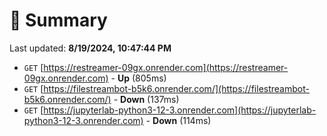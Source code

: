 # 📖 Summary
Last updated: **8/19/2024, 10:47:44 PM**

- `GET` [https://restreamer-09gx.onrender.com](https://restreamer-09gx.onrender.com) - **Up** (805ms)
- `GET` [https://filestreambot-b5k6.onrender.com/](https://filestreambot-b5k6.onrender.com/) - **Down** (137ms)
- `GET` [https://jupyterlab-python3-12-3.onrender.com](https://jupyterlab-python3-12-3.onrender.com) - **Down** (114ms)
